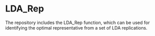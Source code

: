 # LDA_Rep
The repository includes the LDA_Rep function, which can be used for identifying the optimal representative from a set of LDA replications.
